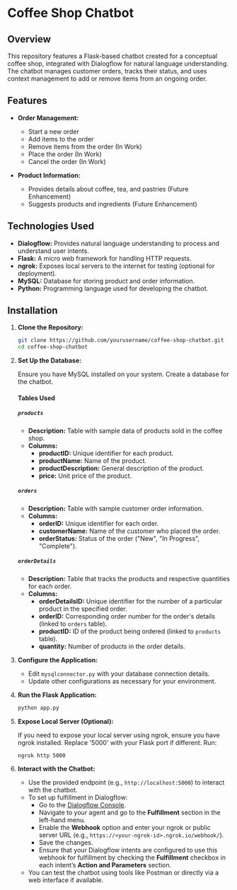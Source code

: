 # Coffee Shop Chatbot

## Overview

This repository features a Flask-based chatbot created for a conceptual coffee shop, integrated with Dialogflow for natural language understanding. The chatbot manages customer orders, tracks their status, and uses context management to add or remove items from an ongoing order.

## Features

- **Order Management:**
  - Start a new order
  - Add items to the order
  - Remove items from the order (In Work)
  - Place the order (In Work)
  - Cancel the order (In Work)

- **Product Information:**
  - Provides details about coffee, tea, and pastries (Future Enhancement)
  - Suggests products and ingredients (Future Enhancement)

## Technologies Used

- **Dialogflow:** Provides natural language understanding to process and understand user intents.
- **Flask:** A micro web framework for handling HTTP requests.
- **ngrok:** Exposes local servers to the internet for testing (optional for deployment).
- **MySQL:** Database for storing product and order information.
- **Python:** Programming language used for developing the chatbot.

## Installation

1. **Clone the Repository:**

   ```bash
   git clone https://github.com/yourusername/coffee-shop-chatbot.git
   cd coffee-shop-chatbot

2. **Set Up the Database:**

    Ensure you have MySQL installed on your system.
    Create a database for the chatbot.

    #### Tables Used
  
    ##### `products`
    - **Description:** Table with sample data of products sold in the coffee shop.
    - **Columns:**
      - **productID:** Unique identifier for each product.
      - **productName:** Name of the product.
      - **productDescription:** General description of the product.
      - **price:** Unit price of the product.
    
    ##### `orders`
    - **Description:** Table with sample customer order information.
    - **Columns:**
      - **orderID:** Unique identifier for each order.
      - **customerName:** Name of the customer who placed the order.
      - **orderStatus:** Status of the order ("New", "In Progress", "Complete").
    
    ##### `orderDetails`
    - **Description:** Table that tracks the products and respective quantities for each order.
    - **Columns:**
      - **orderDetailsID:** Unique identifier for the number of a particular product in the specified order.
      - **orderID:** Corresponding order number for the order's details (linked to `orders` table).
      - **productID:** ID of the product being ordered (linked to `products` table).
      - **quantity:** Number of products in the order details.

3. **Configure the Application:**

   - Edit `mysqlconnector.py` with your database connection details.
   - Update other configurations as necessary for your environment.

4. **Run the Flask Application:**

   ```bash
   python app.py

5. **Expose Local Server (Optional):**

    If you need to expose your local server using ngrok, ensure you have ngrok installed. Replace '5000' with your Flask port if different. Run:
  
    ```bash
    ngrok http 5000

6. **Interact with the Chatbot:**

   - Use the provided endpoint (e.g., `http://localhost:5000`) to interact with the chatbot.
   - To set up fulfillment in Dialogflow:
     - Go to the [Dialogflow Console](https://dialogflow.cloud.google.com/).
     - Navigate to your agent and go to the **Fulfillment** section in the left-hand menu.
     - Enable the **Webhook** option and enter your ngrok or public server URL (e.g., `https://<your-ngrok-id>.ngrok.io/webhook/`).
     - Save the changes.
     - Ensure that your Dialogflow intents are configured to use this webhook for fulfillment by checking the **Fulfillment** checkbox in each intent’s **Action and Parameters** section.
   - You can test the chatbot using tools like Postman or directly via a web interface if available.

